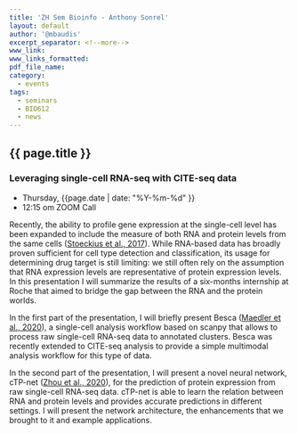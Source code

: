 ```yaml
---
title: 'ZH Sem Bioinfo - Anthony Sonrel'
layout: default
author: '@mbaudis'
excerpt_separator: <!--more-->
www_link:
www_links_formatted:
pdf_file_name:
category:
  - events
tags:
  - seminars
  - BIO612
  - news
---
```


## {{ page.title }}

### Leveraging single-cell RNA-seq with CITE-seq data

* Thursday, {{page.date | date: "%Y-%m-%d" }}
* 12:15 om  ZOOM Call

<!--more-->

Recently, the ability to profile gene expression at the single-cell level has been expanded to include the measure of both RNA and protein levels from the same cells ([Stoeckius et al., 2017](https://www.nature.com/articles/nmeth.4380)). While RNA-based data has broadly proven sufficient for cell type detection and classification, its usage for determining drug target is still limiting: we still often rely on the assumption that RNA expression levels are representative of protein expression levels. In this presentation I will summarize the results of a six-months internship at Roche that aimed to bridge the gap between the RNA and the protein worlds.

In the first part of the presentation, I will briefly present Besca ([Maedler et al., 2020](https://www.biorxiv.org/content/10.1101/2020.08.11.245795v2)), a single-cell analysis workflow based on scanpy that allows to process raw single-cell RNA-seq data to annotated clusters. Besca was recently extended to CITE-seq analysis to provide a simple multimodal analysis workflow for this type of data. 

In the second part of the presentation, I will present a novel neural network, cTP-net ([Zhou et al., 2020](https://www.nature.com/articles/s41467-020-14391-0)), for the prediction of protein expression from raw single-cell RNA-seq data. cTP-net is able to learn the relation between RNA and protein levels and provides accurate predictions in different settings. I will present the network architecture, the enhancements that we brought to it and example applications. 

